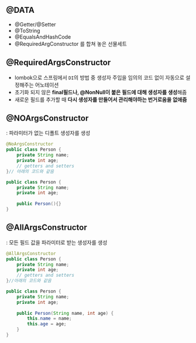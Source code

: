 
## @DATA 
- @Getter/@Setter
- @ToString
- @EqualsAndHashCode
- @RequiredArgConstructor
를 합쳐 놓은 선물세트

## @RequiredArgsConstructor
- lombok으로 스프링에서 `DI`의 방법 중 생성자 주입을 임의의 코드 없이 자동으로 설정해주는 어노테이션
- 초기화 되지 않은 **final필드나, @NonNull이 붙은 필드에 대해 생성자를 생성**해줌 
- 새로운 필드를 추가할 때 **다시 생성자를 만들어서 관리해야하는 번거로움을 없애줌**

## @NOArgsConstructor
: 파라미터가 없는 디폴트 생성자를 생성 
```java
@NoArgsConstructor
public class Person {
    private String name;
    private int age;
    // getters and setters
}// 아래의 코드와 같음

public class Person {
    private String name;
    private int age;
    
	public Person(){}
}
```

## @AllArgsConstructor
: 모든 필드 값을 파라미터로 받는 생성자를 생성 
```java
@AllArgsConstructor
public class Person {
    private String name;
    private int age;
    // getters and setters
}//아래의 코드와 같음

public class Person {
    private String name;
    private int age;
	
    public Person(String name, int age) {
    	this.name = name;
        this.age = age;
    }
}
```
